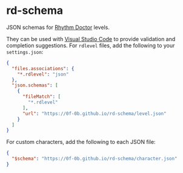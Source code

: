 # rd-schema

JSON schemas for [Rhythm Doctor](https://rhythmdr.com/) levels.

They can be used with [Visual Studio Code](https://code.visualstudio.com/) to
provide validation and completion suggestions. For `rdlevel` files, add the
following to your `settings.json`:

```json
{
  "files.associations": {
    "*.rdlevel": "json"
  },
  "json.schemas": [
    {
      "fileMatch": [
        "*.rdlevel"
      ],
      "url": "https://0f-0b.github.io/rd-schema/level.json"
    }
  ]
}
```

For custom characters, add the following to each JSON file:

```json
{
  "$schema": "https://0f-0b.github.io/rd-schema/character.json"
}
```
